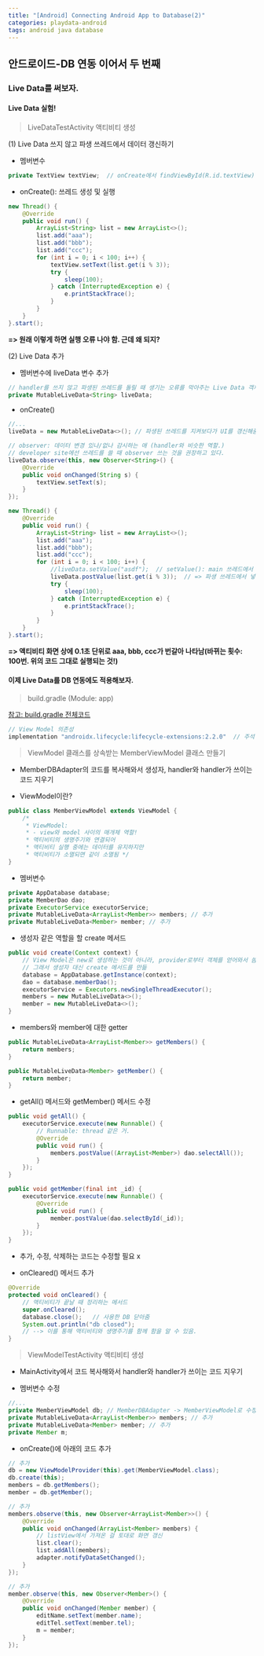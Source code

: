 ```yaml
---
title: "[Android] Connecting Android App to Database(2)"
categories: playdata-android
tags: android java database
---
```


## 안드로이드-DB 연동 이어서 두 번째

### Live Data를 써보자.

#### Live Data 실험!

> LiveDataTestActivity 액티비티 생성

(1) Live Data 쓰지 않고 파생 쓰레드에서 데이터 갱신하기

- 멤버변수

```java
private TextView textView;  // onCreate에서 findViewById(R.id.textView)
```

- onCreate(): 쓰레드 생성 및 실행

```java
new Thread() {
    @Override
    public void run() {
        ArrayList<String> list = new ArrayList<>();
        list.add("aaa");
        list.add("bbb");
        list.add("ccc");
        for (int i = 0; i < 100; i++) {
            textView.setText(list.get(i % 3));
            try {
                sleep(100);
            } catch (InterruptedException e) {
                e.printStackTrace();
            }
        }
    }
}.start();
```

**=> 원래 이렇게 하면 실행 오류 나야 함. 근데 왜 되지?**

(2) Live Data 추가

- 멤버변수에 liveData 변수 추가

```java
// handler를 쓰지 않고 파생된 쓰레드를 돌릴 때 생기는 오류를 막아주는 Live Data 객체!
private MutableLiveData<String> liveData;
```

- onCreate()

```java
//...
liveData = new MutableLiveData<>(); // 파생된 쓰레드를 지켜보다가 UI를 갱신해줌.

// observer: 데이터 변경 있나/없나 감시하는 애 (handler와 비슷한 역할.)
// developer site에선 쓰레드를 쓸 때 observer 쓰는 것을 권장하고 있다.
liveData.observe(this, new Observer<String>() {
    @Override
    public void onChanged(String s) {
        textView.setText(s);
    }
});

new Thread() {
    @Override
    public void run() {
        ArrayList<String> list = new ArrayList<>();
        list.add("aaa");
        list.add("bbb");
        list.add("ccc");
        for (int i = 0; i < 100; i++) {
            //liveData.setValue("asdf");  // setValue(): main 쓰레드에서 값을 저장할 때 사용. 그런데 파생 쓰레드에선 쓰지 못한다.
            liveData.postValue(list.get(i % 3));  // => 파생 쓰레드에서 넣어준 값을 저장하려면 postValue() 사용!
            try {
                sleep(100);
            } catch (InterruptedException e) {
                e.printStackTrace();
            }
        }
    }
}.start();
```

**=> 액티비티 화면 상에 0.1초 단위로 aaa, bbb, ccc가 번갈아 나타남(바뀌는 횟수: 100번. 위의 코드 그대로 실행되는 것!)**


#### 이제 Live Data를 DB 연동에도 적용해보자.

> build.gradle (Module: app)

[참고: build.gradle 전체코드](https://hei-jung.github.io/android/java/android-db/)

```gradle
// View Model 의존성
implementation "androidx.lifecycle:lifecycle-extensions:2.2.0"  // 주석 해제
```

> ViewModel 클래스를 상속받는 MemberViewModel 클래스 만들기

- MemberDBAdapter의 코드를 복사해와서 생성자, handler와 handler가 쓰이는 코드 지우기

- ViewModel이란?

```java
public class MemberViewModel extends ViewModel {
    /*
     * ViewModel:
     * - view와 model 사이의 매개체 역할!
     * 액티비티의 생명주기와 연결되어
     * 액티비티 실행 중에는 데이터를 유지하지만
     * 액티비티가 소멸되면 같이 소멸됨 */
}
```

- 멤버변수

```java
private AppDatabase database;
private MemberDao dao;
private ExecutorService executorService;
private MutableLiveData<ArrayList<Member>> members; // 추가
private MutableLiveData<Member> member; // 추가
```

- 생성자 같은 역할을 할 create 메서드

```java
public void create(Context context) {
    // View Model은 new로 생성하는 것이 아니라, provider로부터 객체를 얻어와서 씀
    // 그래서 생성자 대신 create 메서드를 만듦
    database = AppDatabase.getInstance(context);
    dao = database.memberDao();
    executorService = Executors.newSingleThreadExecutor();
    members = new MutableLiveData<>();
    member = new MutableLiveData<>();
}
```

- members와 member에 대한 getter

```java
public MutableLiveData<ArrayList<Member>> getMembers() {
    return members;
}

public MutableLiveData<Member> getMember() {
    return member;
}
```    

- getAll() 메서드와 getMember() 메서드 수정

```java
public void getAll() {
    executorService.execute(new Runnable() {
        // Runnable: thread 같은 거.
        @Override
        public void run() {
            members.postValue((ArrayList<Member>) dao.selectAll());
        }
    });
}

public void getMember(final int _id) {
    executorService.execute(new Runnable() {
        @Override
        public void run() {
            member.postValue(dao.selectById(_id));
        }
    });
}
```

- 추가, 수정, 삭제하는 코드는 수정할 필요 x

- onCleared() 메서드 추가

```java
@Override
protected void onCleared() {
    // 액티비티가 끝날 때 정리하는 메서드
    super.onCleared();
    database.close();   // 사용한 DB 닫아줌
    System.out.println("db closed");
    // --> 이를 통해 액티비티와 생명주기를 함께 함을 알 수 있음.
}
```

> ViewModelTestActivity 액티비티 생성

- MainActivity에서 코드 복사해와서 handler와 handler가 쓰이는 코드 지우기

- 멤버변수 수정

```java
//...
private MemberViewModel db; // MemberDBAdapter -> MemberViewModel로 수정
private MutableLiveData<ArrayList<Member>> members; // 추가
private MutableLiveData<Member> member; // 추가
private Member m;
```

- onCreate()에 아래의 코드 추가

```java
// 추가
db = new ViewModelProvider(this).get(MemberViewModel.class);
db.create(this);
members = db.getMembers();
member = db.getMember();

// 추가
members.observe(this, new Observer<ArrayList<Member>>() {
    @Override
    public void onChanged(ArrayList<Member> members) {
        // listView에서 가져온 걸 토대로 화면 갱신
        list.clear();
        list.addAll(members);
        adapter.notifyDataSetChanged();
    }
});

// 추가
member.observe(this, new Observer<Member>() {
    @Override
    public void onChanged(Member member) {
        editName.setText(member.name);
        editTel.setText(member.tel);
        m = member;
    }
});
```
